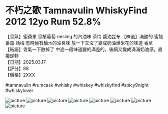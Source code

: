 # 不朽之歌 Tamnavulin WhiskyFind 2012 12yo Rum 52.8%

【香氣】蜜蘋果 香檳葡萄 riesling 的汽油味 茶梅 醬油昆布 
【味道】滿酸的 蜜餞番茄 話梅 有時候有柚木的油臭味 放一下又沒了變成奶油爆米花的味道 香草  
【結語】香氣一下散掉了 中途一段味道變的滿差的，後續又變成滿滿奶油感，直接逆轉  
【日期】2025.03.17  
【評分】88  
【價格】2XXX  

#tamnavulin
#rumcask
#whisky
#whiskey
#whiskyfind
#spicy9night
#whiskylover

![picture](./1.jpeg)
![picture](./2.jpeg)
![picture](./3.jpeg)
![picture](./4.jpeg)
![picture](./11.jpg)
![picture](./21.jpeg)
![picture](./22.jpeg)
![picture](./23.jpeg)